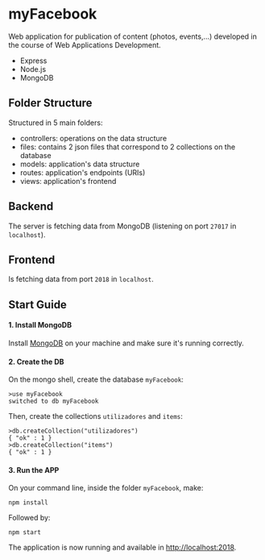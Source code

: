 # myFacebook

Web application for publication of content (photos, events,...) developed in the course of Web Applications Development.

* Express
* Node.js
* MongoDB

## Folder Structure

Structured in 5 main folders:

* controllers: operations on the data structure
* files: contains 2 json files that correspond to 2 collections on the database
* models: application's data structure
* routes: application's endpoints (URIs)
* views: application's frontend

## Backend

The server is fetching data from MongoDB (listening on port `27017` in `localhost`).

## Frontend

Is fetching data from port `2018` in `localhost`.

## Start Guide

#### 1. Install MongoDB
Install [MongoDB](https://docs.mongodb.com/manual/installation/) on your machine and make sure it's running correctly.

#### 2. Create the DB
On the mongo shell, create the database `myFacebook`:
  ```
  >use myFacebook
  switched to db myFacebook
  ```

Then, create the collections `utilizadores` and `items`:
  ```
  >db.createCollection("utilizadores")
  { "ok" : 1 }
  >db.createCollection("items")
  { "ok" : 1 }
  ```

#### 3. Run the APP
On your command line, inside the folder `myFacebook`, make:
  ```
  npm install
  ```

Followed by:
  ```
  npm start
  ```

The application is now running and available in <http://localhost:2018>.


